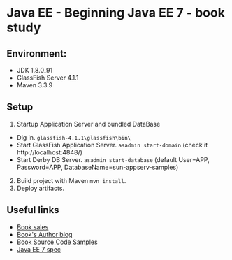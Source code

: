 # Java EE - Beginning Java EE 7 - book study

## Environment:
* JDK 1.8.0_91
* GlassFish Server 4.1.1
* Maven 3.3.9
 
## Setup
1. Startup Application Server and bundled DataBase
  * Dig in. `glassfish-4.1.1\glassfish\bin\`
  * Start GlassFish Application Server. `asadmin start-domain` (check it http://localhost:4848/)
  * Start Derby DB Server. `asadmin start-database` (default User=APP, Password=APP, DatabaseName=sun-appserv-samples)
2. Build project with Maven `mvn install`. 
3. Deploy artifacts.

## Useful links
* [Book sales](http://www.apress.com/9781430246268?gtmf=s)
* [Book's Author blog](https://antoniogoncalves.org/2013/05/29/beginning-java-ee-7-book-arriving-soon/)
* [Book Source Code Samples](https://github.com/agoncal/agoncal-book-javaee7)
* [Java EE 7 spec](https://docs.oracle.com/javaee/7/tutorial/index.html)